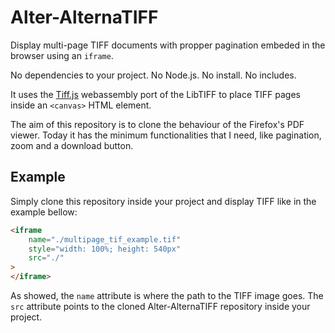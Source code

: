 # Alter-AlternaTIFF

Display multi-page TIFF documents with propper pagination embeded in the browser using an `iframe`.

No dependencies to your project. No Node.js. No install. No includes.

It uses the [Tiff.js](https://github.com/seikichi/tiff.js) webassembly port of the LibTIFF to place TIFF pages inside an `<canvas>` HTML element.

The aim of this repository is to clone the behaviour of the Firefox's PDF viewer. Today it has the minimum functionalities that I need, like pagination, zoom and a download button.

## Example

Simply clone this repository inside your project and display TIFF like in the example bellow:

```html
<iframe
    name="./multipage_tif_example.tif"
    style="width: 100%; height: 540px"
    src="./"
>
</iframe>
```

As showed, the `name` attribute is where the path to the TIFF image goes. The `src` attribute points to the cloned Alter-AlternaTIFF repository inside your project.
